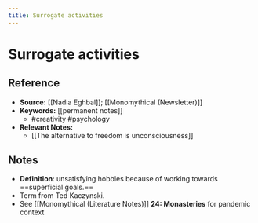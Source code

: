 ```yaml
---
title: Surrogate activities
---
```

# Surrogate activities

## Reference
- **Source:** [[Nadia Eghbal]]; [[Monomythical (Newsletter)]]
- **Keywords:** [[permanent notes]]
	- #creativity #psychology
- **Relevant Notes:**
	- [[The alternative to freedom is unconsciousness]]
## Notes
-  **Definition**: unsatisfying hobbies because of working towards ==superficial goals.== 
-  Term from Ted Kaczynski.
-  See [[Monomythical (Literature Notes)]] **24: Monasteries** for pandemic context